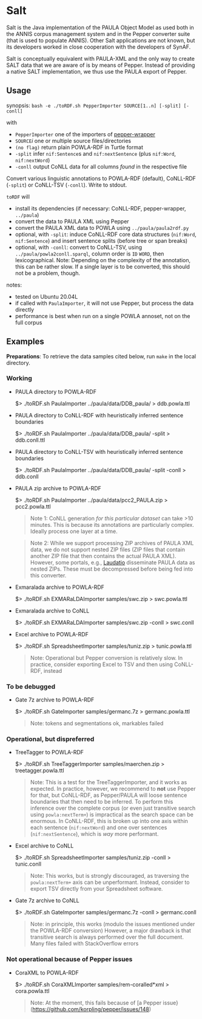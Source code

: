 # Salt

Salt is the Java implementation of the PAULA Object Model as used both in the
ANNIS corpus management system and in the Pepper converter suite (that is used
to populate ANNIS). Other Salt applications are not known, but its developers
worked in close cooperation with the developers of SynAF.

Salt is conceptually equivalent with PAULA-XML and the only way to create SALT
data that we are aware of is by means of Pepper. Instead of providing a native
SALT implementation, we thus use the PAULA export of Pepper.

## Usage

synopsis:
    `bash -e ./toRDF.sh PepperImporter SOURCE[1..n] [-split] [-conll]`

with

  - `PepperImporter` one of the importers of [pepper-wrapper](https://github.com/acoli-repo/pepper-wrapper)
  - `SOURCE`*i* one or multiple source files/directories
  - `(no flag)` return plain POWLA-RDF in Turtle format
  - `-split` infer `nif:Sentence`s and `nif:nextSentence` (plus `nif:Word`, `nif:nextWord`)
  - `-conll` output CoNLL data for all columns *found* in the respective file

Convert various linguistic annotations to POWLA-RDF (default), CoNLL-RDF (`-split`) or CoNLL-TSV (`-conll`). Write to stdout.

`toRDF` will
- install its dependencies (if necessary: CoNLL-RDF, pepper-wrapper, `../paula`)
- convert the data to PAULA XML using Pepper
- convert the PAULA XML data to POWLA using `../paula/paula2rdf.py`
- optional, with `-split`: induce CoNLL-RDF core data structures (`nif:Word`, `nif:Sentence`) and insert sentence splits (before tree or span breaks)
- optional, with `-conll`: convert to CoNLL-TSV, using `../paula/powla2conll.sparql`, column order is `ID` `WORD`, then lexicographical. Note: Depending on the complexity of the annotation, this can be rather slow. If a single layer is to be converted, this should not be a problem, though.

notes:
- tested on Ubuntu 20.04L
- if called with `PaulaImporter`, it will not use Pepper, but process the data directly
- performance is best when run on a single POWLA annoset, not on the full corpus

## Examples

**Preparations**: To retrieve the data samples cited below, run `make` in the local directory.

### Working

- PAULA directory to POWLA-RDF

    $> ./toRDF.sh PaulaImporter ../paula/data/DDB_paula/ > ddb.powla.ttl

- PAULA directory to CoNLL-RDF with heuristically inferred sentence boundaries

    $> ./toRDF.sh PaulaImporter ../paula/data/DDB_paula/ -split > ddb.conll.ttl

- PAULA directory to CoNLL-TSV with heuristically inferred sentence boundaries

    $> ./toRDF.sh PaulaImporter ../paula/data/DDB_paula/ -split -conll > ddb.conll

- PAULA zip archive to POWLA-RDF

    $> ./toRDF.sh PaulaImporter ../paula/data/pcc2_PAULA.zip > pcc2.powla.ttl

  > Note 1: CoNLL generation *for this particular dataset* can take >10 minutes. This is because its annotations are particularly complex. Ideally process one layer at a time.

  > Note 2: While we support processing ZIP archives of PAULA XML data, we do not support nested ZIP files (ZIP files that contain another ZIP file that then contains the actual PAULA XML). However, some portals, e.g., [Laudatio](https://www.laudatio-repository.org/published/24/1) disseminate PAULA data as nested ZIPs. These must be decompressed before being fed into this converter.

- Exmaralada archive to POWLA-RDF

    $> ./toRDF.sh EXMARaLDAImporter samples/swc.zip > swc.powla.ttl

- Exmaralada archive to CoNLL

    $> ./toRDF.sh EXMARaLDAImporter samples/swc.zip -conll > swc.conll

- Excel archive to POWLA-RDF

    $> ./toRDF.sh SpreadsheetImporter samples/tuniz.zip > tunic.powla.ttl

  > Note: Operational but Pepper conversion is relatively slow. In practice, consider exporting Excel to TSV and then using CoNLL-RDF, instead

### To be debugged

- Gate 7z archive to POWLA-RDF

    $> ./toRDF.sh GateImporter samples/germanc.7z > germanc.powla.ttl

  > Note: tokens and segmentations ok, markables failed

### Operational, but dispreferred

- TreeTagger to POWLA-RDF

    $> ./toRDF.sh TreeTaggerImporter samples/maerchen.zip > treetagger.powla.ttl

  > Note: This is a test for the TreeTaggerImporter, and it works as expected. In practice, however, we recommend to **not** use Pepper for that, but CoNLL-RDF, as Pepper/PAULA will loose sentence boundaries that then need to be inferred. To perform this inference over the complete corpus (or even just transitive search using `powla:nextTerm+`) is impractical as the search space can be enormous. In CoNLL-RDF, this is broken up into one axis within each sentence (`nif:nextWord`) and one over sentences (`nif:nextSentence`), which is *way* more performant.

- Excel archive to CoNLL

    $> ./toRDF.sh SpreadsheetImporter samples/tuniz.zip -conll > tunic.conll

  > Note: This works, but is strongly discouraged, as traversing the `powla:nextTerm+` axis can be unperformant. Instead, consider to export TSV directly from your Spreadsheet software.

- Gate 7z archive to CoNLL

    $> ./toRDF.sh GateImporter samples/germanc.7z -conll > germanc.conll

  > Note: in principle, this works (modulo the issues mentioned under the POWLA-RDF conversion)
  > However, a major drawback is that transitive search is always performed over the full document.
  > Many files failed with StackOverflow errors

### Not operational because of Pepper issues

- CoraXML to POWLA-RDF

    $> ./toRDF.sh CoraXMLImporter samples/rem-coralled*xml > cora.powla.ttl

  > Note: At the moment, this fails because of [a Pepper issue}(https://github.com/korpling/pepper/issues/148)

